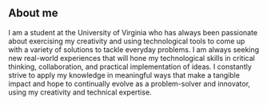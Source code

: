 ## About me

I am a student at the University of Virginia who has always been passionate about exercising my creativity and using technological tools to come up with a variety of solutions to tackle everyday problems. I am always seeking new real-world experiences that will hone my technological skills in critical thinking, collaboration, and practical implementation of ideas. I constantly strive to apply my knowledge in meaningful ways that make a tangible impact and hope to continually evolve as a problem-solver and innovator, using my creativity and technical expertise.

